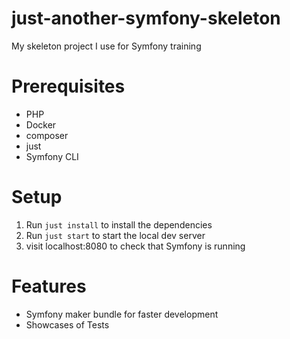 # just-another-symfony-skeleton
My skeleton project I use for Symfony training

# Prerequisites
- PHP
- Docker
- composer
- just
- Symfony CLI

# Setup
1. Run `just install` to install the dependencies
2. Run `just start` to start the local dev server
3. visit localhost:8080 to check that Symfony is running

# Features
- Symfony maker bundle for faster development
- Showcases of Tests

